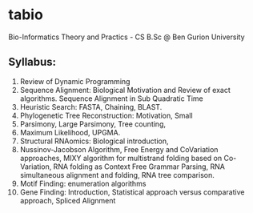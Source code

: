# tabio
Bio-Informatics Theory and Practics - CS B.Sc @ Ben Gurion University

## Syllabus: 
1. Review of Dynamic Programming
2. Sequence Alignment: Biological Motivation and Review of exact algorithms. Sequence Alignment in Sub Quadratic Time
3. Heuristic Search: FASTA, Chaining, BLAST.
4. Phylogenetic Tree Reconstruction: Motivation, Small
5. Parsimony, Large Parsimony, Tree counting,
6. Maximum Likelihood, UPGMA.
7. Structural RNAomics: Biological introduction,
8. Nussinov-Jacobson Algorithm, Free Energy and CoVariation approaches, MIXY algorithm for multistrand folding based on Co-Variation, RNA folding as Context Free Grammar Parsing, RNA simultaneous alignment and folding, RNA tree comparison.
9. Motif Finding: enumeration algorithms
10. Gene Finding: Introduction, Statistical approach versus comparative approach, Spliced Alignment
